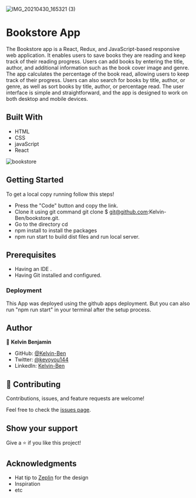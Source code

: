 ![IMG_20210430_165321 (3)](https://github.com/Kelvin-Ben/bookstore/assets/85459676/0021db1c-5adc-47ff-9aa9-e5cd434bb375)


# Bookstore App
The Bookstore app is a React, Redux, and JavaScript-based responsive web application. It enables users to save books they are reading and keep track of their reading progress. Users can add books by entering the title, author, and additional information such as the book cover image and genre. The app calculates the percentage of the book read, allowing users to keep track of their progress. Users can also search for books by title, author, or genre, as well as sort books by title, author, or percentage read. The user interface is simple and straightforward, and the app is designed to work on both desktop and mobile devices.

## Built With

- HTML
- CSS
- javaScript
- React


![bookstore](https://user-images.githubusercontent.com/85459676/201335826-2049cd00-2a99-49ab-924f-2db2793ee913.png)



## Getting Started

To get a local copy running follow this steps!

- Press the "Code" button and copy the link.
- Clone it using git command git clone $ git@github.com:Kelvin-Ben/bookstore.git.
- Go to the directory cd <bookstore>
- npm install to install the packages
- npm run start to build dist files and run local server.


## Prerequisites

- Having an IDE .
- Having Git installed and configured.

### Deployment

This App was deployed using the github apps deployment. But you can also run "npm run start" in your terminal after the setup process.

## Author

👤 **Kelvin Benjamin**

- GitHub: [@Kelvin-Ben](https://github.com/Kelvin-Ben)
- Twitter: [@kevoyou144](https://twitter.com/kevoyout144)
- LinkedIn: [Kelvin-Ben](https://www.linkedin.com/in/kelvin-ben-323043173/)


## 🤝 Contributing

Contributions, issues, and feature requests are welcome!

Feel free to check the [issues page](../../issues/).

## Show your support

Give a ⭐️ if you like this project!

## Acknowledgments

- Hat tip to [Zeplin](https://app.zeplin.io/login) for the design
- Inspiration
- etc
